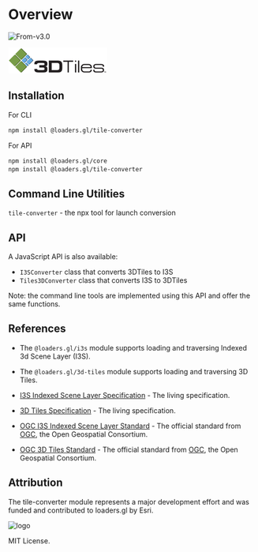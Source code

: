 # Overview

<p class="badges">
  <img src="https://img.shields.io/badge/From-v3.0-blue.svg?style=flat-square" alt="From-v3.0" />
</p>

![logo](./images/3d-tiles-small.png)

## Installation

For CLI

```bash
npm install @loaders.gl/tile-converter
```

For API

```bash
npm install @loaders.gl/core
npm install @loaders.gl/tile-converter
```

## Command Line Utilities

`tile-converter` - the npx tool for launch conversion

## API

A JavaScript API is also available:

- `I3SConverter` class that converts 3DTiles to I3S
- `Tiles3DConverter` class that converts I3S to 3DTiles

Note: the command line tools are implemented using this API and offer the same functions.

## References

- The `@loaders.gl/i3s` module supports loading and traversing Indexed 3d Scene Layer (I3S).
- The `@loaders.gl/3d-tiles` module supports loading and traversing 3D Tiles.

- [I3S Indexed Scene Layer Specification](https://github.com/Esri/i3s-spec) - The living specification.
- [3D Tiles Specification](https://github.com/AnalyticalGraphicsInc/3d-tiles) - The living specification.
- [OGC I3S Indexed Scene Layer Standard](http://www.ogc.org/standards/i3s) - The official standard from [OGC](https://www.opengeospatial.org/), the Open Geospatial Consortium.
- [OGC 3D Tiles Standard](https://www.opengeospatial.org/standards/3DTiles) - The official standard from [OGC](https://www.opengeospatial.org/), the Open Geospatial Consortium.

## Attribution

The tile-converter module represents a major development effort and was funded and contributed to loaders.gl by Esri.

![logo](../images/esri.jpeg)

MIT License.
